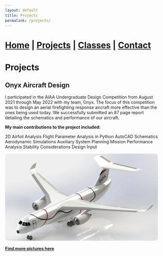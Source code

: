 ```yaml
---
layout: default
title: Projects
permalink: /projects/
---
```

# [Home](/) | [Projects](/projects/) | [Classes](/classes/) | [Contact](/contact/)
# Projects
## Onyx Aircraft Design
I participated in the AIAA Undergraduate Design Competition from August 2021 through May 2022 with my team, Onyx. The focus of this competition was to design an aerial firefighting response aircraft more effective than the ones being used today. We successfully submitted an 87 page report detailing the schematics and performance of our aircraft.

**My main contributions to the project included:**

2D Airfoil Analysis
Flight Parameter Analysis in Python
AutoCAD Schematics
Aerodynamic Simulations
Auxiliary System Planning
Mission Performance Analysis
Stability Considerations
Design Input

<img src="/assets/OnyxIso.webp" alt="OnyxIso" style="border-radius: 10px;">

**[Find more pictures here](/pictures/onyx)**

